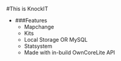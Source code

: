 #This is KnockIT
* ###Features
  * Mapchange
  * Kits
  * Local Storage OR MySQL
  * Statsystem
  * Made with in-build OwnCoreLite API
